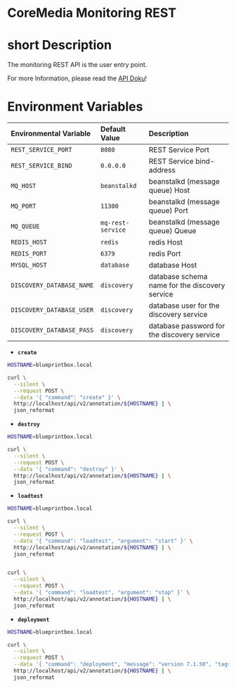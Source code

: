 
CoreMedia Monitoring REST
========================

# short Description

The monitoring REST API is the user entry point.

For more Information, please read the [API Doku](https://github.com/cm-xlabs/monitoring/blob/doc/de/api.md)!


# Environment Variables

| Environmental Variable             | Default Value        | Description                                                     |
| :--------------------------------- | :-------------       | :-----------                                                    |
| `REST_SERVICE_PORT`                | `8080`               | REST Service Port                                               |
| `REST_SERVICE_BIND`                | `0.0.0.0`            | REST Service bind-address                                       |
| `MQ_HOST`                          | `beanstalkd`         | beanstalkd (message queue) Host                                 |
| `MQ_PORT`                          | `11300`              | beanstalkd (message queue) Port                                 |
| `MQ_QUEUE`                         | `mq-rest-service`    | beanstalkd (message queue) Queue                                |
| `REDIS_HOST`                       | `redis`              | redis Host                                                      |
| `REDIS_PORT`                       | `6379`               | redis Port                                                      |
| `MYSQL_HOST`                       | `database`           | database Host                                                   |
| `DISCOVERY_DATABASE_NAME`          | `discovery`          | database schema name for the discovery service                  |
| `DISCOVERY_DATABASE_USER`          | `discovery`          | database user for the discovery service                         |
| `DISCOVERY_DATABASE_PASS`          | `discovery`          | database password for the discovery service                     |

* **`create`**

```bash
HOSTNAME=blueprintbox.local

curl \
  --silent \
  --request POST \
  --data '{ "command": "create" }' \
  http://localhost/api/v2/annotation/${HOSTNAME} | \
  json_reformat
```

* **`destroy`**

```bash
HOSTNAME=blueprintbox.local

curl \
  --silent \
  --request POST \
  --data '{ "command": "destroy" }' \
  http://localhost/api/v2/annotation/${HOSTNAME} | \
  json_reformat
```

* **`loadtest`**

```bash
HOSTNAME=blueprintbox.local

curl \
  --silent \
  --request POST \
  --data '{ "command": "loadtest", "argument": "start" }' \
  http://localhost/api/v2/annotation/${HOSTNAME} | \
  json_reformat


curl \
  --silent \
  --request POST \
  --data '{ "command": "loadtest", "argument": "stop" }' \
  http://localhost/api/v2/annotation/${HOSTNAME} | \
  json_reformat
```

* **`deployment`**

```bash
HOSTNAME=blueprintbox.local

curl \
  --silent \
  --request POST \
  --data '{ "command": "deployment", "message": "version 7.1.50", "tags": ["7.1.50"] }' \
  http://localhost/api/v2/annotation/${HOSTNAME} | \
  json_reformat
```
